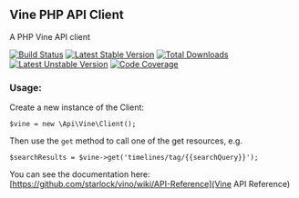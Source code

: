 ## Vine PHP API Client

A PHP Vine API client

[![Build Status](https://travis-ci.org/andrefigueira/Vine.svg?branch=master&style=flat)](https://travis-ci.org/andrefigueira/vine)
[![Latest Stable Version](https://img.shields.io/packagist/dt/twitter/vine.svg?style=flat)](https://packagist.org/packages/twitter/vine) 
[![Total Downloads](https://poser.pugx.org/twitter/vine/downloads.svg?style=flat)](https://packagist.org/packages/twitter/vine) 
[![Latest Unstable Version](https://poser.pugx.org/twitter/vine/v/unstable.svg)](https://packagist.org/packages/twitter/vine) 
[![Code Coverage](https://img.shields.io/codecov/c/github/andrefigueira/vine.svg?style=flat)](https://codecov.io/github/andrefigueira/Vine)

### Usage:

Create a new instance of the Client:

    $vine = new \Api\Vine\Client();

Then use the `get` method to call one of the get resources, e.g.

    $searchResults = $vine->get('timelines/tag/{{searchQuery}}');

You can see the documentation here: [https://github.com/starlock/vino/wiki/API-Reference](Vine API Reference)

